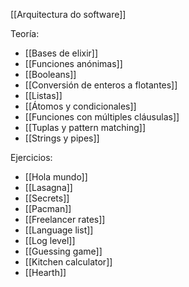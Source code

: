 [[Arquitectura do software]]

Teoría:
+ [[Bases de elixir]]
+ [[Funciones anónimas]]
+ [[Booleans]]
+ [[Conversión de enteros a flotantes]]
+ [[Listas]]
+ [[Átomos y condicionales]]
+ [[Funciones con múltiples cláusulas]]
+ [[Tuplas y pattern matching]]
+ [[Strings y pipes]]

Ejercicios:
+ [[Hola mundo]]
+ [[Lasagna]]
+ [[Secrets]]
+ [[Pacman]]
+ [[Freelancer rates]]
+ [[Language list]]
+ [[Log level]]
+ [[Guessing game]]
+ [[Kitchen calculator]]
+ [[Hearth]]
